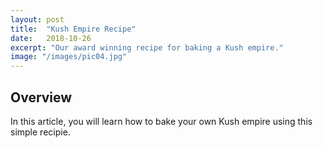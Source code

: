 ```yaml
---
layout: post
title:  "Kush Empire Recipe"
date:   2018-10-26
excerpt: "Our award winning recipe for baking a Kush empire."
image: "/images/pic04.jpg"
---
```


## Overview

In this article, you will learn how to bake your own Kush empire using this simple recipie. 
<br>
<br>


